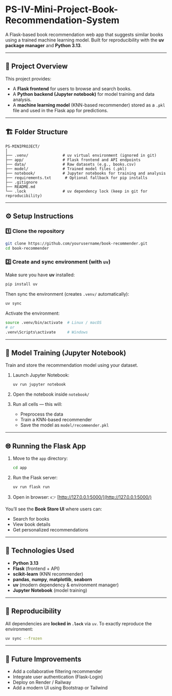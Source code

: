 # PS-IV-Mini-Project-Book-Recommendation-System

A Flask-based book recommendation web app that suggests similar books using a trained machine learning model.
Built for reproducibility with the **uv package manager** and **Python 3.13**.

---

## 🧩 Project Overview

This project provides:

* A **Flask frontend** for users to browse and search books.
* A **Python backend (Jupyter notebook)** for model training and data analysis.
* A **machine learning model** (KNN-based recommender) stored as a `.pkl` file and used in the Flask app for predictions.

---

## 🏗️ Folder Structure

```
PS-MINIPROJECT/
│
├── .venv/               # uv virtual environment (ignored in git)
├── app/                 # Flask frontend and API endpoints
├── data/                # Raw datasets (e.g., books.csv)
├── model/               # Trained model files (.pkl)
├── notebook/            # Jupyter notebooks for training and analysis
├── requirements.txt      # Optional fallback for pip installs
├── .gitignore
├── README.md
└── .lock                # uv dependency lock (keep in git for reproducibility)
```

---

## ⚙️ Setup Instructions

### 1️⃣ Clone the repository

```bash
git clone https://github.com/yourusername/book-recommender.git
cd book-recommender
```

### 2️⃣ Create and sync environment (with `uv`)

Make sure you have **uv** installed:

```bash
pip install uv
```

Then sync the environment (creates `.venv/` automatically):

```bash
uv sync
```

Activate the environment:

```bash
source .venv/bin/activate  # Linux / macOS
# or
.venv\Scripts\activate     # Windows
```

---

## 🧠 Model Training (Jupyter Notebook)

Train and store the recommendation model using your dataset.

1. Launch Jupyter Notebook:

   ```bash
   uv run jupyter notebook
   ```
2. Open the notebook inside `notebook/`
3. Run all cells — this will:

   * Preprocess the data
   * Train a KNN-based recommender
   * Save the model as `model/recommender.pkl`

---

## 🌐 Running the Flask App

1. Move to the `app` directory:

   ```bash
   cd app
   ```
2. Run the Flask server:

   ```bash
   uv run flask run
   ```
3. Open in browser:
   👉 [http://127.0.0.1:5000/](http://127.0.0.1:5000/)

You’ll see the **Book Store UI** where users can:

* Search for books
* View book details
* Get personalized recommendations

---

## 🧩 Technologies Used

* **Python 3.13**
* **Flask** (frontend + API)
* **scikit-learn** (KNN recommender)
* **pandas**, **numpy**, **matplotlib**, **seaborn**
* **uv** (modern dependency & environment manager)
* **Jupyter Notebook** (model training)

---

## 💾 Reproducibility

All dependencies are **locked in `.lock`** via `uv`.
To exactly reproduce the environment:

```bash
uv sync --frozen
```

---

## 📸 Future Improvements

* Add a collaborative filtering recommender
* Integrate user authentication (Flask-Login)
* Deploy on Render / Railway
* Add a modern UI using Bootstrap or Tailwind

